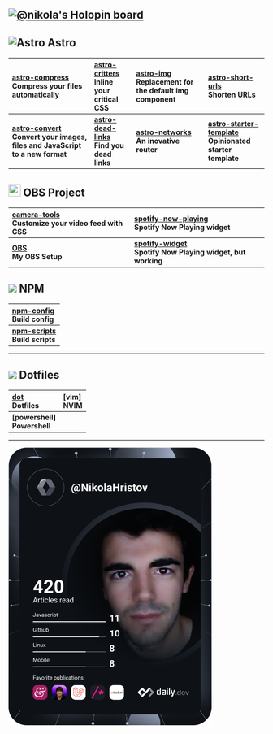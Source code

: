 ## <a href="https://holopin.io/@nikola"><picture><img alt="@nikola's Holopin board" src="https://holopin.io/api/user/board?user=nikola" /></picture></a>

## <picture><source media="(prefers-color-scheme: dark)" srcset="https://astro.build/assets/press/logomark-dark.svg"><source media="(prefers-color-scheme: light)" srcset="https://astro.build/assets/press/logomark-light.svg"><img width="25" alt="Astro" src="https://astro.build/assets/press/logomark-light.svg"></picture> Astro

| **[astro-compress] <br /> Compress your files automatically**                        | **[astro-critters] <br /> Inline your critical CSS** | **[astro-img] <br /> Replacement for the default img component** | **[astro-short-urls] <br /> Shorten URLs**                       |
| :----------------------------------------------------------------------------------- | :--------------------------------------------------- | :--------------------------------------------------------------- | :--------------------------------------------------------------- |
| **[astro-convert] <br /> Convert your images, files and JavaScript to a new format** | **[astro-dead-links] <br /> Find you dead links**    | **[astro-networks] <br /> An inovative router**                  | **[astro-starter-template] <br /> Opinionated starter template** |

## <img src="https://raw.githubusercontent.com/nikolarhristov/nikolarhristov/main/.github/img/obs-logo.svg" width="24" height="24" /> OBS Project

| **[camera-tools] <br /> Customize your video feed with CSS** | **[spotify-now-playing] <br /> Spotify Now Playing widget**         |
| :----------------------------------------------------------- | :------------------------------------------------------------------ |
| **[OBS] <br /> My OBS Setup**                                | **[spotify-widget] <br /> Spotify Now Playing widget, but working** |

## <img src="https://raw.githubusercontent.com/npm/logos/master/npm%20square/n.svg" width="22" /> NPM

| **[npm-config] <br /> Build config**   |
| :------------------------------------- |
| **[npm-scripts] <br /> Build scripts** |

---

## <img src="https://raw.githubusercontent.com/jglovier/dotfiles-logo/master/dotfiles-logo-icon.png" width="16" /> Dotfiles

| **[dot] <br /> Dotfiles**          | **[vim] <br /> NVIM** |
| :--------------------------------- | :-------------------- |
| **[powershell] <br /> Powershell** |                       |

---

<a href="https://app.daily.dev/nikolahristov"><img src="https://github.com/nikolarhristov/nikolarhristov/blob/main/devcard.svg?rev=hs2VsNVqDK" width="400" alt="Nikola's Dev Card"/></a>

[astro]: https://github.com/withastro/astro
[astro-compress]: https://github.com/Lightrix/astro-compress
[astro-convert]: https://github.com/Lightrix/astro-convert
[astro-critters]: https://github.com/Lightrix/astro-critters
[astro-dead-links]: https://github.com/Lightrix/astro-dead-links
[astro-img]: https://github.com/Lightrix/astro-img
[astro-networks]: https://github.com/Lightrix/astro-networks
[astro-short-urls]: https://github.com/Lightrix/astro-short-urls
[astro-starter-template]: https://github.com/Lightrix/astro-starter-template
[obs project]: https://github.com/obsproject/obs-studio
[dot]: https://github.com/nikolarhristov/dot
[camera-tools]: https://github.com/nikolarhristov/camera-tools
[spotify-now-playing]: https://github.com/nikolarhristov/spotify-now-playing
[spotify-widget]: https://github.com/nikolarhristov/spotify-widget
[obs]: https://github.com/nikolarhristov/obs
[npm-config]: https://github.com/Lightrix/npm/tree/main/config
[npm-scripts]: https://github.com/Lightrix/npm/tree/main/scripts
